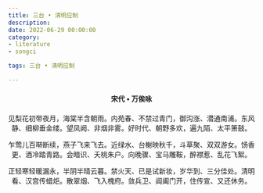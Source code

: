 ```yaml
---
title: 三台 • 清明应制
description:
date: 2022-06-29 00:00:00
category:
- literature
- songci

tags: 三台 • 清明应制

---
```


<div id="poem-author">
    宋代 • 万俟咏
</div>
<div id="poem-body">
<p class="poem-paragraph">见梨花初带夜月，海棠半含朝雨。内苑春、不禁过青门，御沟涨、潜通南浦。东风静、细柳垂金缕。望凤阙、非烟非雾。好时代、朝野多欢，遍九陌、太平箫鼓。</p>
<p class="poem-paragraph">乍莺儿百啭断续，燕子飞来飞去。近绿水、台榭映秋千，斗草聚、双双游女。饧香更、酒冷踏青路。会暗识、夭桃朱户。向晚骤、宝马雕鞍，醉襟惹、乱花飞絮。</p>
<p class="poem-paragraph">正轻寒轻暖漏永，半阴半晴云暮。禁火天、已是试新妆，岁华到、三分佳处。清明看、汉宫传蜡炬。散翠烟、飞入槐府。敛兵卫、阊阖门开，住传宣、又还休务。</p>

</div>

<style>

#poem-author {
    width: 100%;
    text-align: center;
    margin: 20px 0;
    font-weight: bold;
}
#poem-body {
    width: 100%;
    text-align: center;
}
.poem-paragraph {
    font-family: "仿宋"
}

</style>